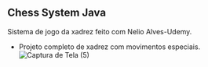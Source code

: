 ## Chess System Java

Sistema de jogo da xadrez feito com Nelio Alves-Udemy.

* Projeto completo de xadrez com movimentos especiais.
![Captura de Tela (5)](https://user-images.githubusercontent.com/102675098/206248479-0f098a56-4540-4eab-a849-657f9413523c.png)
